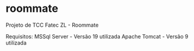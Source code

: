 # roommate

Projeto de TCC Fatec ZL - Roommate

Requisitos:
MSSql Server - Versão 19 utilizada
Apache Tomcat - Versão 9 utilizada
